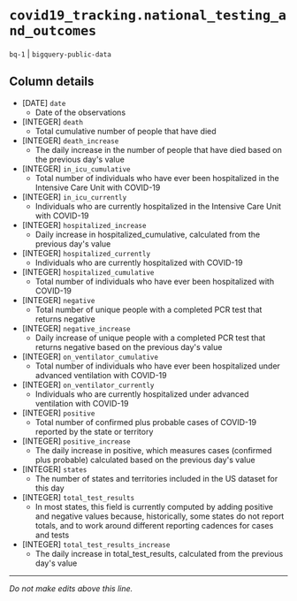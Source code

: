 # `covid19_tracking.national_testing_and_outcomes`
`bq-1` | `bigquery-public-data`

## Column details
* [DATE]      `date`
  - Date of the observations
* [INTEGER]   `death`
  - Total cumulative number of people that have died
* [INTEGER]   `death_increase`
  - The daily increase in the number of people that have died based on the previous day's value
* [INTEGER]   `in_icu_cumulative`
  - Total number of individuals who have ever been hospitalized in the Intensive Care Unit with COVID-19
* [INTEGER]   `in_icu_currently`
  - Individuals who are currently hospitalized in the Intensive Care Unit with COVID-19
* [INTEGER]   `hospitalized_increase`
  - Daily increase in hospitalized_cumulative, calculated from the previous day's value
* [INTEGER]   `hospitalized_currently`
  - Individuals who are currently hospitalized with COVID-19
* [INTEGER]   `hospitalized_cumulative`
  - Total number of individuals who have ever been hospitalized with COVID-19
* [INTEGER]   `negative`
  - Total number of unique people with a completed PCR test that returns negative
* [INTEGER]   `negative_increase`
  - Daily increase of unique people with a completed PCR test that returns negative based on the previous day's value
* [INTEGER]   `on_ventilator_cumulative`
  - Total number of individuals who have ever been hospitalized under advanced ventilation with COVID-19
* [INTEGER]   `on_ventilator_currently`
  - Individuals who are currently hospitalized under advanced ventilation with COVID-19
* [INTEGER]   `positive`
  - Total number of confirmed plus probable cases of COVID-19 reported by the state or territory
* [INTEGER]   `positive_increase`
  - The daily increase in positive, which measures cases (confirmed plus probable) calculated based on the previous day's value
* [INTEGER]   `states`
  - The number of states and territories included in the US dataset for this day
* [INTEGER]   `total_test_results`
  - In most states, this field is currently computed by adding positive and negative values because, historically, some states do not report totals, and to work around different reporting cadences for cases and tests
* [INTEGER]   `total_test_results_increase`
  - The daily increase in total_test_results, calculated from the previous day's value

-------------------------------------------------------------------------------
*Do not make edits above this line.*
